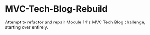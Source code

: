 # MVC-Tech-Blog-Rebuild

Attempt to refactor and repair Module 14's MVC Tech Blog challenge, starting over entirely.
